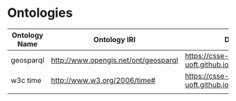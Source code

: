 # Ontologies

| Ontology Name | Ontology IRI                         | Donwload Link                                        |
|---------------|--------------------------------------|------------------------------------------------------|
| geosparql     | http://www.opengis.net/ont/geosparql | https://csse-uoft.github.io/ontologies/geosparql.owl |
| w3c time      | http://www.w3.org/2006/time#         | https://csse-uoft.github.io/ontologies/time.rdf     |
|               |                                      |                                                      |
